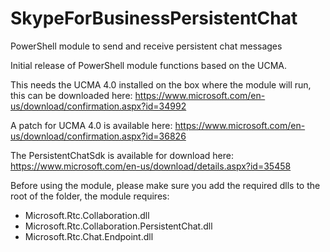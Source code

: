 # SkypeForBusinessPersistentChat
PowerShell module to send and receive persistent chat messages

Initial release of PowerShell module functions based on the UCMA.

This needs the UCMA 4.0 installed on the box where the module will run, this can be downloaded here:
https://www.microsoft.com/en-us/download/confirmation.aspx?id=34992

A patch for UCMA 4.0 is available here:
https://www.microsoft.com/en-us/download/confirmation.aspx?id=36826

The PersistentChatSdk is available for download here:
https://www.microsoft.com/en-us/download/details.aspx?id=35458

Before using the module, please make sure you add the required dlls to the root of the folder, the module requires:
- Microsoft.Rtc.Collaboration.dll
- Microsoft.Rtc.Collaboration.PersistentChat.dll
- Microsoft.Rtc.Chat.Endpoint.dll
